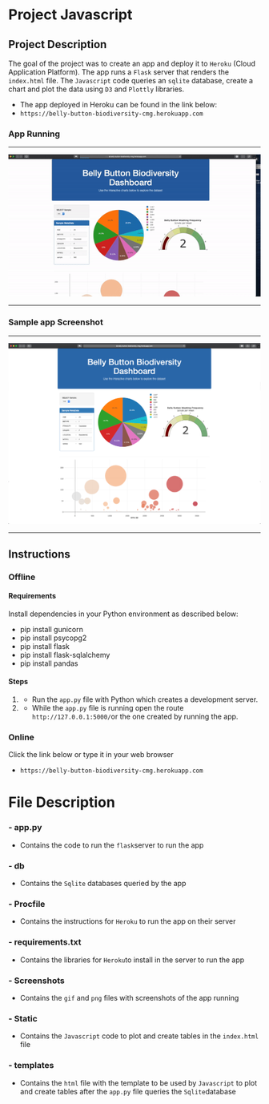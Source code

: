 # Project Javascript

## Project Description
The goal of the project was to create an app and deploy it to `Heroku` (Cloud Application Platform).
The app runs a `Flask` server that renders the `index.html` file. The `Javascript` code queries an `sqlite` database, create a chart and plot the data using `D3` and `Plottly` libraries.
- The app deployed in Heroku can be found in the link below:
- `https://belly-button-biodiversity-cmg.herokuapp.com`

### App Running 
<hr>

![App Running](Screenshots/Belly_Button_Biodiversity_app.gif "App Running")
<hr>

### Sample app Screenshot
<hr> 

![Screenshot](Screenshots/Belly_Button_Biodiversity_app.png "Screenshot")
<hr>

## Instructions

### Offline
#### Requirements 
Install dependencies in your Python environment as described below:
- pip install gunicorn
- pip install psycopg2
- pip install flask
- pip install flask-sqlalchemy
- pip install pandas

#### Steps
1. - Run the `app.py` file with Python which creates a development server.
2. - While the `app.py` file is running open the route `http://127.0.0.1:5000/`or the one created by running the app.

### Online
Click the link below or type it in your web browser
- `https://belly-button-biodiversity-cmg.herokuapp.com`

# File Description
### - app.py
- Contains the code to run the `flask`server to run the app
### - db
- Contains the `Sqlite` databases queried by the app
### - Procfile
- Contains the instructions for `Heroku` to run the app on their server
### - requirements.txt
- Contains the libraries for `Heroku`to install in the server to run the app
### - Screenshots
- Contains the `gif` and `png` files with screenshots of the app running
### - Static
- Contains the `Javascript` code to plot and create tables in the `index.html` file
### - templates
- Contains the `html` file with the template to be used by `Javascript` to plot and create tables after the `app.py` file queries the `Sqlite`database